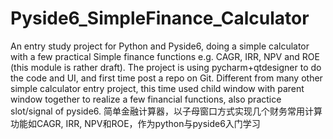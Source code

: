 # Pyside6_SimpleFinance_Calculator
An entry study project for Python and Pyside6, doing a simple calculator with a few practical Simple finance functions e.g. CAGR, IRR, NPV and ROE (this module is rather draft).
The project is using pycharm+qtdesigner to do the code and UI, and first time post a repo on Git. 
Different from many other simple calculator entry project, this time used child window with parent window together to realize a few financial functions, also practice slot/signal of pyside6.
简单金融计算器，以子母窗口方式实现几个财务常用计算功能如CAGR, IRR, NPV和ROE，作为python与pyside6入门学习
